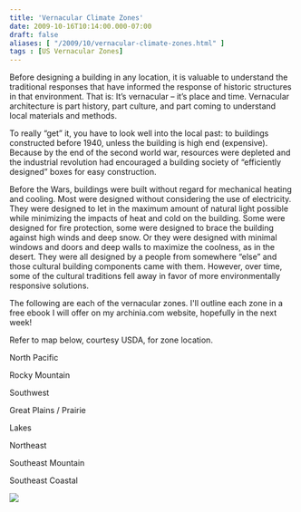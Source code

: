 ```yaml
---
title: 'Vernacular Climate Zones'
date: 2009-10-16T10:14:00.000-07:00
draft: false
aliases: [ "/2009/10/vernacular-climate-zones.html" ]
tags : [US Vernacular Zones]
---
```


Before designing a building in any location, it is valuable to understand the traditional responses that have informed the response of historic structures in that environment. That is: It’s vernacular – it’s place and time. Vernacular architecture is part history, part culture, and part coming to understand local materials and methods.  

To really “get” it, you have to look well into the local past: to buildings constructed before 1940, unless the building is high end (expensive). Because by the end of the second world war, resources were depleted and the industrial revolution had encouraged a building society of “efficiently designed” boxes for easy construction.

Before the Wars, buildings were built without regard for mechanical heating and cooling. Most were designed without considering the use of electricity. They were designed to let in the maximum amount of natural light possible while minimizing the impacts of heat and cold on the building. Some were designed for fire protection, some were designed to brace the building against high winds and deep snow. Or they were designed with minimal windows and doors and deep walls to maximize the coolness, as in the desert. They were all designed by a people from somewhere “else” and those cultural building components came with them. However, over time, some of the cultural traditions fell away in favor of more environmentally responsive solutions.

The following are each of the vernacular zones. I'll outline each zone in a free ebook I will offer on my archinia.com website, hopefully in the next week!  

Refer to map below, courtesy USDA, for zone location.

North Pacific

Rocky Mountain

Southwest

Great Plains / Prairie

Lakes

Northeast

Southeast Mountain

Southeast Coastal

[![](http://kindomains.archinia.com/uploaded_images/USDA-Vernacular-Zones-760490.jpg)](http://kindomains.archinia.com/uploaded_images/USDA-Vernacular-Zones-760493.jpg)
